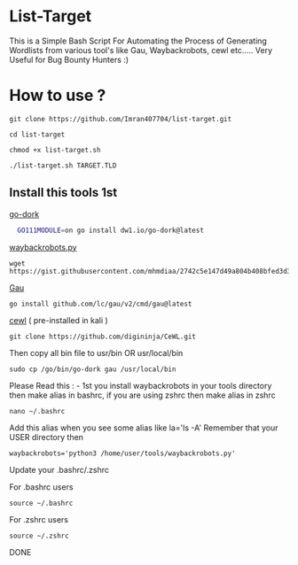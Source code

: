 
# List-Target

This is a Simple Bash Script For Automating the Process of Generating Wordlists from various tool's like Gau, Waybackrobots, cewl etc..... Very Useful for Bug Bounty Hunters :)


# How to use ?
```
git clone https://github.com/Imran407704/list-target.git
```
```
cd list-target
```
```
chmod +x list-target.sh
```
```
./list-target.sh TARGET.TLD
```
## Install this tools 1st

[go-dork](https://github.com/dwisiswant0/go-dork)

```bash
  GO111MODULE=on go install dw1.io/go-dork@latest
```
[waybackrobots.py](https://gist.github.com/mhmdiaa)
```
wget https://gist.githubusercontent.com/mhmdiaa/2742c5e147d49a804b408bfed3d32d07/raw/5dd007667a5b5400521761df931098220c387551/waybackrobots.py
```
[Gau](https://github.com/lc/gau)
```
go install github.com/lc/gau/v2/cmd/gau@latest
```
[cewl](https://github.com/digininja/cewl) ( pre-installed in kali )
```
git clone https://github.com/digininja/CeWL.git
```
Then copy all bin file to usr/bin OR usr/local/bin 
```
sudo cp /go/bin/go-dork gau /usr/local/bin
```
Please Read this : - 
1st you install waybackrobots in your tools directory then make alias in bashrc, if you are using zshrc then make alias in zshrc  

```
nano ~/.bashrc 
```
Add this alias when you see some alias like la='ls -A' Remember that your USER directory then 
```
waybackrobots='python3 /home/user/tools/waybackrobots.py'
```
Update your .bashrc/.zshrc 

For .bashrc users
```
source ~/.bashrc 
```
For .zshrc users
```
source ~/.zshrc
```
DONE
